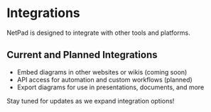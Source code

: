 # Integrations

NetPad is designed to integrate with other tools and platforms.

## Current and Planned Integrations
- Embed diagrams in other websites or wikis (coming soon)
- API access for automation and custom workflows (planned)
- Export diagrams for use in presentations, documents, and more

Stay tuned for updates as we expand integration options! 